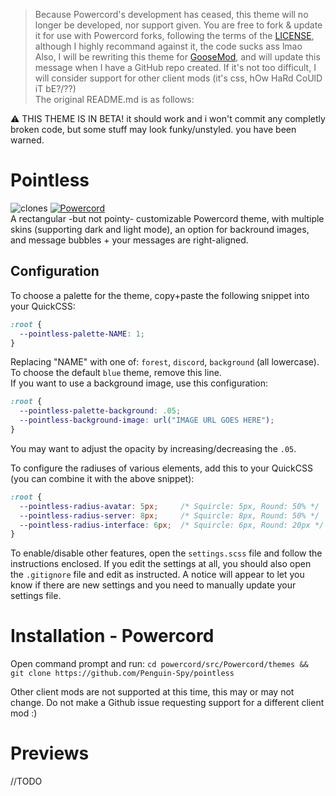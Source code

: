 > Because Powercord's development has ceased, this theme will no longer be developed, nor support given. You are free to fork & update it for use with Powercord forks, following the terms of the [LICENSE](LICENSE), although I highly recommand against it, the code sucks ass lmao  
Also, I will be rewriting this theme for [GooseMod](https://goosemod.com "A light, secure, and easy to use Discord mod"), and will update this message when I have a GitHub repo created. If it's not too difficult, I will consider support for other client mods (it's css, hOw HaRd CoUlD iT bE?/??)  
The original README.md is as follows:

⚠ THIS THEME IS IN BETA! it should work and i won't commit any completly broken code, but some stuff may look funky/unstyled. you have been warned.

# Pointless
![clones](https://img.shields.io/endpoint?url=https://githubstats.penguinspy.repl.co/shields/pointless) [![Powercord](https://img.shields.io/badge/client-Powercord-7289D9?logo=discord&logoColor=fff)](https://powercord.dev/)  
A rectangular -but not pointy- customizable Powercord theme, with multiple skins (supporting dark and light mode), an option for backround images, and message bubbles + your messages are right-aligned.  

## Configuration
To choose a palette for the theme, copy+paste the following snippet into your QuickCSS:
```css
:root {
  --pointless-palette-NAME: 1;
}
```
Replacing "NAME" with one of: `forest`, `discord`, `background` (all lowercase). To choose the default `blue` theme, remove this line.  
If you want to use a background image, use this configuration:
```css
:root {
  --pointless-palette-background: .05;
‎  --pointless-background-image: url("IMAGE URL GOES HERE");
}
```
You may want to adjust the opacity by increasing/decreasing the `.05`.

To configure the radiuses of various elements, add this to your QuickCSS (you can combine it with the above snippet):
```css
:root {
  --pointless-radius-avatar: 5px;     /* Squircle: 5px, Round: 50% */
  --pointless-radius-server: 8px;     /* Squircle: 8px, Round: 50% */
  --pointless-radius-interface: 6px;  /* Squircle: 6px, Round: 20px */
}
```
To enable/disable other features, open the `settings.scss` file and follow the instructions enclosed. If you edit the settings at all, you should also open the `.gitignore` file and edit as instructed. A notice will appear to let you know if there are new settings and you need to manually update your settings file.

# Installation - Powercord
Open command prompt and run:
```cd powercord/src/Powercord/themes && git clone https://github.com/Penguin-Spy/pointless```

Other client mods are not supported at this time, this may or may not change. Do not make a Github issue requesting support for a different client mod :)

# Previews
//TODO
